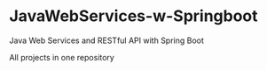 # JavaWebServices-w-Springboot
Java Web Services and RESTful API  with Spring Boot

All projects in one repository
